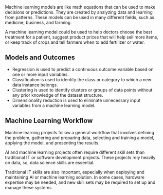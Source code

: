 Machine learning models are like math equations that can be used to make decisions or predictions. They are created by analyzing data and learning from patterns. These models can be used in many different fields, such as medicine, business, and farming.

A machine learning model could be used to help doctors choose the best treatment for a patient, suggest product prices that will help sell more items, or keep track of crops and tell farmers when to add fertilizer or water.

## Models and Outcomes

* Regression is used to predict a continuous outcome variable based on one or more input variables.
* Classification is used to identify the class or category to which a new data instance belongs.
* Clustering is used to identify clusters or groups of data points without any prior knowledge of the dataset structure.
* Dimensionality reduction is used to eliminate unnecessary input variables from a machine learning model.

## Machine Learning Workflow
Machine learning projects follow a general workflow that involves defining the problem, gathering and preparing data, selecting and training a model, applying the model, and presenting the results.

AI and machine learning projects often require different skill sets than traditional  IT or software development projects. These projects rely heavily on data, so, data science skills are essential.

Traditional IT skills are also important, especially when deploying and maintaining AI or machine learning solution. In some cases, hardware expertise may be needed, and new skill sets may be required to set up and manage these systems.

